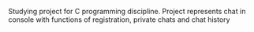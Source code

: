 Studying project for C programming discipline.
Project represents chat in console with functions of registration, private chats and chat history
